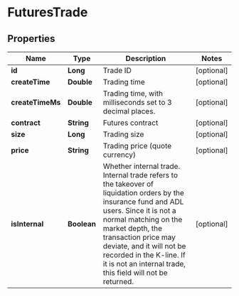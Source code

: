 

# FuturesTrade

## Properties

Name | Type | Description | Notes
------------ | ------------- | ------------- | -------------
**id** | **Long** | Trade ID |  [optional]
**createTime** | **Double** | Trading time |  [optional]
**createTimeMs** | **Double** | Trading time, with milliseconds set to 3 decimal places. |  [optional]
**contract** | **String** | Futures contract |  [optional]
**size** | **Long** | Trading size |  [optional]
**price** | **String** | Trading price (quote currency) |  [optional]
**isInternal** | **Boolean** | Whether internal trade. Internal trade refers to the takeover of liquidation orders by the insurance fund and ADL users. Since it is not a normal matching on the market depth, the transaction price may deviate, and it will not be recorded in the K-line. If it is not an internal trade, this field will not be returned. |  [optional]



